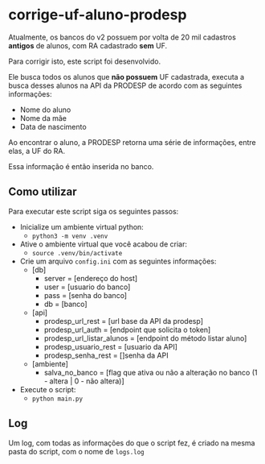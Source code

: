# corrige-uf-aluno-prodesp
Atualmente, os bancos do v2 possuem por volta de 20 mil cadastros **antigos** de alunos, com RA cadastrado **sem** UF.

Para corrigir isto, este script foi desenvolvido.

Ele busca todos os alunos que **não possuem** UF cadastrada, executa a busca desses alunos na API da PRODESP de acordo com as seguintes informações:
- Nome do aluno
- Nome da mãe
- Data de nascimento

Ao encontrar o aluno, a PRODESP retorna uma série de informações, entre elas, a UF do RA.

Essa informação é então inserida no banco.

## Como utilizar
Para executar este script siga os seguintes passos:
- Inicialize um ambiente virtual python:
  - `python3 -m venv .venv`
- Ative o ambiente virtual que você acabou de criar:
  - `source .venv/bin/activate`
- Crie um arquivo `config.ini` com as seguintes informações:
  - [db]
    - server = [endereço do host]
    - user = [usuario do banco]
    - pass = [senha do banco]
    - db = [banco]
  - [api]
    - prodesp_url_rest = [url base da API da prodesp]
    - prodesp_url_auth = [endpoint que solicita o token]
    - prodesp_url_listar_alunos = [endpoint do método listar aluno]
    - prodesp_usuario_rest = [usuario da API]
    - prodesp_senha_rest = []senha da API
  - [ambiente]
    - salva_no_banco = [flag que ativa ou não a alteração no banco (1 - altera | 0 - não altera)]
- Execute o script:
  - `python main.py`

## Log
Um log, com todas as informações do que o script fez, é criado na mesma pasta do script, com o nome de `logs.log`

